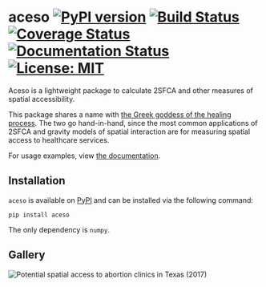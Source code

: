 # aceso [![PyPI version](https://badge.fury.io/py/aceso.svg)](https://badge.fury.io/py/aceso) [![Build Status](https://travis-ci.org/tetraptych/aceso.svg?branch=master)](https://travis-ci.org/tetraptych/aceso) [![Coverage Status](https://coveralls.io/repos/github/tetraptych/aceso/badge.svg?branch=master)](https://coveralls.io/github/tetraptych/aceso?branch=master) [![Documentation Status](https://readthedocs.org/projects/aceso/badge/?version=latest)](http://aceso.readthedocs.io/en/latest/?badge=latest) [![License: MIT](https://img.shields.io/badge/License-MIT-blue.svg)](https://opensource.org/licenses/MIT)
Aceso is a lightweight package to calculate 2SFCA and other measures of spatial accessibility.

This package shares a name with [the Greek goddess of the healing process](https://en.wikipedia.org/wiki/Aceso). The two go hand-in-hand, since the most common applications of 2SFCA and gravity models of spatial interaction are for measuring spatial access to healthcare services.

For usage examples, view [the documentation](http://aceso.readthedocs.io/).

## Installation

`aceso` is available on [PyPI](https://pypi.org/project/aceso/) and can be installed via the following command:

```
pip install aceso
```

The only dependency is `numpy`.

## Gallery

![Potential spatial access to abortion clinics in Texas (2017)](https://farm1.staticflickr.com/902/39848822400_197406d944_b_d.jpg "Gravity model using raised cosine decay with 3 hour driving radius")
